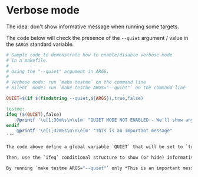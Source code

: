 # Verbose mode

The idea: don't show informative message when running some targets.

The code below will check the presence of the `--quiet` argument / value in the `$ARGS` standard variable.

```makefile
# Sample code to demonstrate how to enable/disable verbose mode
# in a makefile.
#
# Using the "--quiet" argument in ARGS.
#
# Verbose mode: run `make testme` on the command line
# Silent  mode: run `make testme ARGS="--quiet"` on the command line

QUIET=$(if $(findstring --quiet,${ARGS}),true,false)

testme:
ifeq ($(QUIET),false)
	@printf '\e[1;30m%s\n\e[m' "QUIET MODE NOT ENABLED - We'll show any informative text."
endif
	@printf '\e[1;32m%s\n\n\e[m' "This is an important message"
´´´

The code above define a global variable `QUIET` that will be set to `true` or `false` depending on the presence of the `--quiet` keyword in `ARGS`.

Then, use the `ifeq` conditional structure to show (or hide) informative message.

By running `make testme ARGS="--quiet"` only *This is an important message* will be displayed.

